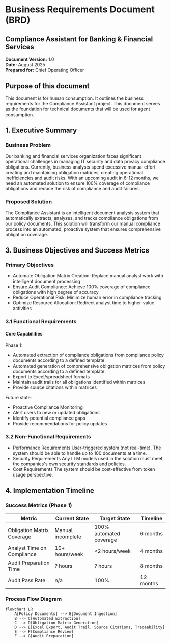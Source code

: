 
# Business Requirements Document (BRD)
## Compliance Assistant for Banking & Financial Services

**Document Version:** 1.0  
**Date:** August 2025  
**Prepared for:** Chief Operating Officer   

## Purpose of this document

This document is for human consumption. It outlines the business requirements for the Compliance Assistant project. This document serves as the foundation for technical documents that will be used for agent consumption.

## 1. Executive Summary
### Business Problem
Our banking and financial services organization faces significant operational challenges in managing IT security and data privacy compliance obligations. Currently, business analysts spend excessive manual effort creating and maintaining obligation matrices, creating operational inefficiencies and audit risks. With an upcoming audit in 6-12 months, we need an automated solution to ensure 100% coverage of compliance obligations and reduce the risk of compliance and audit failures.

### Proposed Solution
The Compliance Assistant is an intelligent document analysis system that automatically extracts, analyzes, and tracks compliance obligations from our policy documents. This solution will transform our manual compliance process into an automated, proactive system that ensures comprehensive obligation coverage.

## 3. Business Objectives and Success Metrics
### Primary Objectives
- Automate Obligation Matrix Creation: Replace manual analyst work with intelligent document processing
- Ensure Audit Compliance: Achieve 100% coverage of compliance obligations with high degree of accuracy
- Reduce Operational Risk: Minimize human error in compliance tracking
- Optimize Resource Allocation: Redirect analyst time to higher-value activities

### 3.1 Functional Requirements
#### Core Capabilities
Phase 1:
- Automated extraction of compliance obligations from compliance policy documents according to a defined template.
- Automated generation of comprehensive obligation matrices from policy documents according to a defined template.
- Export to Excel/spreadsheet formats
- Maintain audit trails for all obligations identified within matrices
- Provide source citations within matrices

Future state:
- Proactive Compliance Monitoring
- Alert users to new or updated obligations
- Identify potential compliance gaps
- Provide recommendations for policy updates

### 3.2 Non-Functional Requirements
- Performance Requirements
User-triggered system (not real-time).
The system should be able to handle up to 100 documents at a time.  
- Security Requirements
Any LLM models used in the solution must meet the companies's own security standards and policies.
- Cost Requirements
The system should be cost-effective from token usage perspective.


## 4. Implementation Timeline 

### Success Metrics (Phase 1)
| Metric | Current State | Target State | Timeline |
|--------|--------------|--------------|----------|
| Obligation Matrix Coverage | Manual, incomplete | 100% automated coverage | 6 months |
| Analyst Time on Compliance | 10+ hours/week | <2 hours/week | 4 months |
| Audit Preparation Time | ? hours | ? hours | 8 months |
| Audit Pass Rate | n/a | 100% | 12 months |

### Process Flow Diagram

```mermaid
flowchart LR
    A[Policy Documents] --> B[Document Ingestion]
    B --> C[Automated Extraction]
    C --> D[Obligation Matrix Generation]
    D --> E[Excel Export, Audit Trail, Source Citations, Traceability]
    E --> F[Compliance Review]
    F --> G[Audit Preparation]
```
